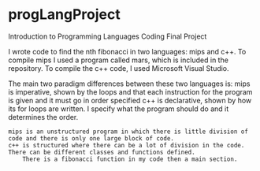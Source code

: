 # progLangProject
Introduction to Programming Languages Coding Final Project

I wrote code to find the nth fibonacci in two languages: mips and c++.
To compile mips I used a program called mars, which is included in the repository.
To compile the c++ code, I used Microsoft Visual Studio.

The main two paradigm differences between these two languages is:
	mips is imperative, shown by the loops and that each instruction for the program is given and it must go in order specified
	c++ is declarative, shown by how its for loops are written. I specify what the program should do and it determines the order.
	
	mips is an unstructured program in which there is little division of code and there is only one large block of code.
	c++ is structured where there can be a lot of division in the code. There can be different classes and functions defined.
		There is a fibonacci function in my code then a main section.
